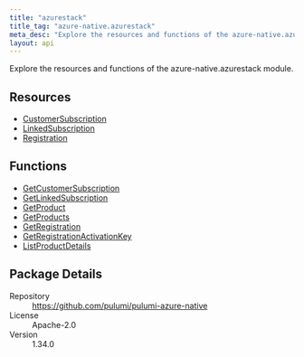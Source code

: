 ```yaml
---
title: "azurestack"
title_tag: "azure-native.azurestack"
meta_desc: "Explore the resources and functions of the azure-native.azurestack module."
layout: api
---
```


<!-- WARNING: this file was generated by Pulumi Docs Generator. -->
<!-- Do not edit by hand unless you're certain you know what you are doing! -->

Explore the resources and functions of the azure-native.azurestack module.

<h2 id="resources">Resources</h2>
<ul class="api">
    <li><a href="customersubscription" title="CustomerSubscription"><span class="symbol resource"></span>CustomerSubscription</a></li>
    <li><a href="linkedsubscription" title="LinkedSubscription"><span class="symbol resource"></span>LinkedSubscription</a></li>
    <li><a href="registration" title="Registration"><span class="symbol resource"></span>Registration</a></li>
</ul>

<h2 id="functions">Functions</h2>
<ul class="api">
    <li><a href="getcustomersubscription" title="GetCustomerSubscription"><span class="symbol function"></span>GetCustomerSubscription</a></li>
    <li><a href="getlinkedsubscription" title="GetLinkedSubscription"><span class="symbol function"></span>GetLinkedSubscription</a></li>
    <li><a href="getproduct" title="GetProduct"><span class="symbol function"></span>GetProduct</a></li>
    <li><a href="getproducts" title="GetProducts"><span class="symbol function"></span>GetProducts</a></li>
    <li><a href="getregistration" title="GetRegistration"><span class="symbol function"></span>GetRegistration</a></li>
    <li><a href="getregistrationactivationkey" title="GetRegistrationActivationKey"><span class="symbol function"></span>GetRegistrationActivationKey</a></li>
    <li><a href="listproductdetails" title="ListProductDetails"><span class="symbol function"></span>ListProductDetails</a></li>
</ul>

<h2 id="package-details">Package Details</h2>
<dl class="package-details">
	<dt>Repository</dt>
	<dd><a href="https://github.com/pulumi/pulumi-azure-native">https://github.com/pulumi/pulumi-azure-native</a></dd>
	<dt>License</dt>
	<dd>Apache-2.0</dd>
	<dt>Version</dt>
	<dd>1.34.0</dd>
</dl>

